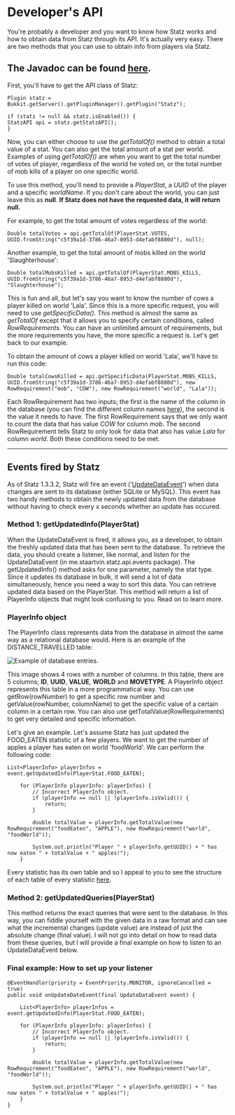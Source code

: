 # Developer's API
You're probably a developer and you want to know how Statz works and how to obtain data from Statz through its API.
It's actually very easy. There are two methods that you can use to obtain info from players via Statz.

## The Javadoc can be found [here](http://62.131.38.74:8080/job/Statz/javadoc/).

First, you'll have to get the API class of Statz:

    Plugin statz = Bukkit.getServer().getPluginManager().getPlugin("Statz");
    
    if (statz != null && statz.isEnabled()) {
    StatzAPI api = statz.getStatzAPI();
    }
    

Now, you can either choose to use the _getTotalOf()_ method to obtain a total value of a stat. You can also get the total amount of a stat per world. Examples of using _getTotalOf()_ are when you want to get the total number of votes of player, regardless of the world he voted on, or the total number of mob kills of a player on one specific world.

To use this method, you'll need to provide a _PlayerStat_, a _UUID_ of the player and a specific _worldName_. If you don't care about the world, you can just leave this as **null**. **If Statz does not have the requested data, it will return null.**

For example, to get the total amount of votes regardless of the world:

    
    Double totalVotes = api.getTotalOf(PlayerStat.VOTES, UUID.fromString("c5f39a1d-3786-46a7-8953-d4efabf8880d"), null);
    

Another example, to get the total amount of mobs killed on the world 'Slaughterhouse':

    
    Double totalMobsKilled = api.getTotalOf(PlayerStat.MOBS_KILLS, UUID.fromString("c5f39a1d-3786-46a7-8953-d4efabf8880d"), "Slaughterhouse");
    


This is fun and all, but let's say you want to know the number of cows a player killed on world 'Lala'. Since this is a more specific request, you will need to use _getSpecificData()_. This method is almost the same as _getTotalOf_ except that it allows you to specify certain conditions, called _RowRequirements_. You can have an unlimited amount of requirements, but the more requirements you have, the more specific a request is. Let's get back to our example.

To obtain the amount of cows a player killed on world 'Lala', we'll have to run this code:

    
    Double totalCowsKilled = api.getSpecificData(PlayerStat.MOBS_KILLS, UUID.fromString("c5f39a1d-3786-46a7-8953-d4efabf8880d"), new RowRequirement("mob", "COW"), new RowRequirement("world", "Lala"));
    

Each RowRequirement has two inputs; the first is the name of the column in the database (you can find the different column names [here](https://github.com/Staartvin/Statz/wiki/How-does-Statz-record-its-data%3F)), the second is the value it needs to have. The first RowRequirement says that we only want to count the data that has value *COW* for column *mob*. The second RowRequirement tells Statz to only look for data that also has value *Lala* for column *world*. Both these conditions need to be met.

***

## Events fired by Statz
As of Statz 1.3.3.2, Statz will fire an event ('[UpdateDataEvent](https://github.com/Staartvin/Statz/blob/master/src/me/staartvin/statz/api/events/UpdateDataEvent.java)') when data changes are sent to its database (either SQLite or MySQL). This event has two handy methods to obtain the newly updated data from the database without having to check every x seconds whether an update has occured. 

### Method 1: getUpdatedInfo(PlayerStat)
When the UpdateDataEvent is fired, it allows you, as a developer, to obtain the freshly updated data that has been sent to the database. To retrieve the data, you should create a listener, like normal, and listen for the UpdateDataEvent (in me.staartvin.statz.api.events package). The getUpdatedInfo() method asks for one parameter, namely the stat type. Since it updates its database in bulk, it will send a lot of data simultaneously, hence you need a way to sort this data. You can retrieve updated data based on the PlayerStat. This method will return a list of PlayerInfo objects that might look confusing to you. Read on to learn more.

### PlayerInfo object
The PlayerInfo class represents data from the database in almost the same way as a relational database would. Here is an example of the DISTANCE_TRAVELLED table: 

![Example of database entries](https://cdn.pbrd.co/images/pXxSMl7di.png). 

This image shows 4 rows with a number of columns. In this table, there are 5 columns; **ID**, **UUID**, **VALUE**, **WORLD** and **MOVETYPE**. A PlayerInfo object represents this table in a more programmatical way. You can use getRow(rowNumber) to get a specific row number and getValue(rowNumber, columnName) to get the specific value of a certain column in a certain row. You can also use getTotalValue(RowRequirements) to get very detailed and specific information.

Let's give an example. Let's assume Statz has just updated the FOOD_EATEN statistic of a few players. We want to get the number of apples a player has eaten on world 'foodWorld'. We can perform the following code:

    List<PlayerInfo> playerInfos = event.getUpdatedInfo(PlayerStat.FOOD_EATEN);
		
		for (PlayerInfo playerInfo: playerInfos) {
			// Incorrect PlayerInfo object.
			if (playerInfo == null || !playerInfo.isValid()) {
				return;
			}
			
			double totalValue = playerInfo.getTotalValue(new RowRequirement("foodEaten", "APPLE"), new RowRequirement("world", "foodWorld"));
			
			System.out.println("Player " + playerInfo.getUUID() + " has now eaten " + totalValue + " apples!");
		}


Every statistic has its own table and so I appeal to you to see the structure of each table of every statistic [here](https://github.com/Staartvin/Statz/wiki/How-does-Statz-record-its-data%3F#data-stored-in-statzs-database).

### Method 2: getUpdatedQueries(PlayerStat)
This method returns the exact queries that were sent to the database. In this way, you can fiddle yourself with the given data in a raw format and can see what the incremental changes (update value) are instead of just the absolute change (final value). I will not go into detail on how to read data from these queries, but I will provide a final example on how to listen to an UpdateDataEvent below.


### Final example: How to set up your listener
    @EventHandler(priority = EventPriority.MONITOR, ignoreCancelled = true)
	public void onUpdateDateEvent(final UpdateDataEvent event) {

		List<PlayerInfo> playerInfos = event.getUpdatedInfo(PlayerStat.FOOD_EATEN);
		
		for (PlayerInfo playerInfo: playerInfos) {
			// Incorrect PlayerInfo object.
			if (playerInfo == null || !playerInfo.isValid()) {
				return;
			}
			
			double totalValue = playerInfo.getTotalValue(new RowRequirement("foodEaten", "APPLE"), new RowRequirement("world", "foodWorld"));
			
			System.out.println("Player " + playerInfo.getUUID() + " has now eaten " + totalValue + " apples!");
		}
	}